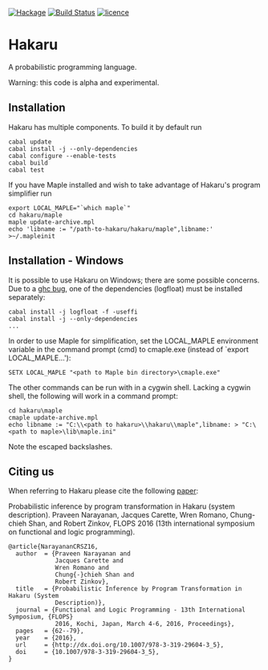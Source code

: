 [![Hackage](https://img.shields.io/hackage/v/hakaru.svg)](https://hackage.haskell.org/package/hakaru)
[![Build Status](https://travis-ci.org/hakaru-dev/hakaru.svg?branch=master)](https://travis-ci.org/hakaru-dev/hakaru)
[![licence](http://img.shields.io/badge/licence-BSD-blue.svg?style=flat)](https://github.com/hakaru-dev/hakaru/blob/master/LICENSE)

Hakaru
======

A probabilistic programming language.

Warning: this code is alpha and experimental.

Installation
------------

Hakaru has multiple components. To build it by default run

    cabal update
    cabal install -j --only-dependencies
    cabal configure --enable-tests
    cabal build
    cabal test

If you have Maple installed and wish to take advantage
of Hakaru's program simplifier run

    export LOCAL_MAPLE="`which maple`"
    cd hakaru/maple
    maple update-archive.mpl
    echo 'libname := "/path-to-hakaru/hakaru/maple",libname:' >~/.mapleinit

Installation - Windows
------------

It is possible to use Hakaru on Windows; there are some possible concerns. Due to a
[ghc bug](https://ghc.haskell.org/trac/ghc/ticket/3242), one of the dependencies
(logfloat) must be installed separately:
  
    cabal install -j logfloat -f -useffi
    cabal install -j --only-dependencies
    ...

In order to use Maple for simplification, set the LOCAL_MAPLE environment
variable in the command prompt (cmd) to cmaple.exe (instead of `export LOCAL_MAPLE...'):

    SETX LOCAL_MAPLE "<path to Maple bin directory>\cmaple.exe"

The other commands can be run with in a cygwin shell. Lacking a cygwin shell,
the following will work in a command prompt: 

    cd hakaru\maple 
    cmaple update-archive.mpl
    echo libname := "C:\\<path to hakaru>\\hakaru\\maple",libname: > "C:\<path to maple>\lib\maple.ini"

Note the escaped backslashes.

Citing us
---------
When referring to Hakaru please cite the following [paper](http://homes.soic.indiana.edu/ccshan/rational/system.pdf):

Probabilistic inference by program transformation in Hakaru (system description).
Praveen Narayanan, Jacques Carette, Wren Romano, Chung-chieh Shan, and Robert Zinkov,
FLOPS 2016 (13th international symposium on functional and logic programming).

	@article{NarayananCRSZ16,
	  author  = {Praveen Narayanan and
			     Jacques Carette and
			     Wren Romano and
			     Chung{-}chieh Shan and
			     Robert Zinkov},
	  title   = {Probabilistic Inference by Program Transformation in Hakaru (System
			     Description)},
	  journal = {Functional and Logic Programming - 13th International Symposium, {FLOPS}
			     2016, Kochi, Japan, March 4-6, 2016, Proceedings},
	  pages   = {62--79},
	  year    = {2016},
	  url     = {http://dx.doi.org/10.1007/978-3-319-29604-3_5},
	  doi     = {10.1007/978-3-319-29604-3_5},
    }


